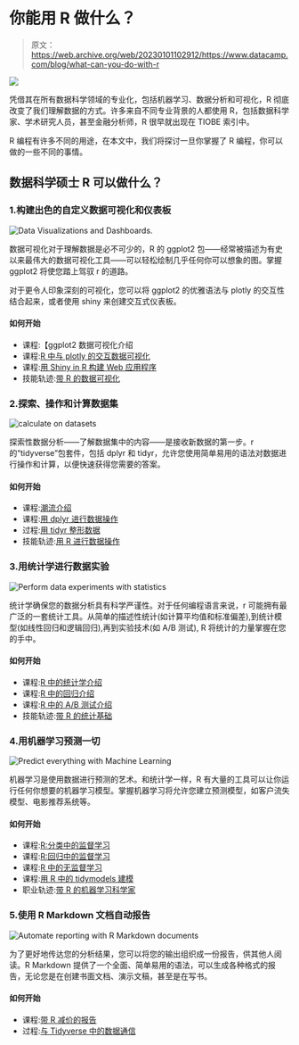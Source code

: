 # 你能用 R 做什么？

> 原文：<https://web.archive.org/web/20230101102912/https://www.datacamp.com/blog/what-can-you-do-with-r>

![](img/0a87d986d79a8fa8066c61c617049bfa.png)

凭借其在所有数据科学领域的专业化，包括机器学习、数据分析和可视化，R 彻底改变了我们理解数据的方式。许多来自不同专业背景的人都使用 R，包括数据科学家、学术研究人员，甚至金融分析师，R 很早就出现在 TIOBE 索引中。

R 编程有许多不同的用途，在本文中，我们将探讨一旦你掌握了 R 编程，你可以做的一些不同的事情。

## 数据科学硕士 R 可以做什么？

### 1.构建出色的自定义数据可视化和仪表板

![Data Visualizations and Dashboards.](img/0d4094f3b3a3b10caf1a72da5e5bcae9.png)

数据可视化对于理解数据是必不可少的，R 的 ggplot2 包——经常被描述为有史以来最伟大的数据可视化工具——可以轻松绘制几乎任何你可以想象的图。掌握 ggplot2 将使您踏上驾驭 r 的道路。

对于更令人印象深刻的可视化，您可以将 ggplot2 的优雅语法与 plotly 的交互性结合起来，或者使用 shiny 来创建交互式仪表板。

#### 如何开始

*   课程:【ggplot2 数据可视化介绍
*   课程:[R 中与 plotly 的交互数据可视化](https://web.archive.org/web/20221212140000/http://www.datacamp.com/courses/interactive-data-visualization-with-plotly-in-r)
*   课程:[用 Shiny in R 构建 Web 应用程序](https://web.archive.org/web/20221212140000/http://www.datacamp.com/courses/building-web-applications-with-shiny-in-r)
*   技能轨迹:[带 R 的数据可视化](https://web.archive.org/web/20221212140000/https://www.datacamp.com/tracks/data-visualization-with-r)

### 2.探索、操作和计算数据集

![calculate on datasets](img/0be05f4fb33d93e28191d9258a5bd407.png)

探索性数据分析——了解数据集中的内容——是接收新数据的第一步。r 的“tidyverse”包套件，包括 dplyr 和 tidyr，允许您使用简单易用的语法对数据进行操作和计算，以便快速获得您需要的答案。

#### 如何开始

*   课程:[潮流介绍](https://web.archive.org/web/20221212140000/https://www.datacamp.com/courses/introduction-to-the-tidyverse)
*   课程:[用 dplyr 进行数据操作](https://web.archive.org/web/20221212140000/https://www.datacamp.com/courses/data-manipulation-with-dplyr)
*   过程:[用 tidyr 整形数据](https://web.archive.org/web/20221212140000/https://www.datacamp.com/courses/reshaping-data-with-tidyr)
*   技能轨迹:[用 R 进行数据操作](https://web.archive.org/web/20221212140000/https://www.datacamp.com/tracks/data-manipulation-with-r)

### 3.用统计学进行数据实验

![Perform data experiments with statistics](img/0531ad8ca295ef980a276aac4011533b.png)

统计学确保您的数据分析具有科学严谨性。对于任何编程语言来说，r 可能拥有最广泛的一套统计工具。从简单的描述性统计(如计算平均值和标准偏差),到统计模型(如线性回归和逻辑回归),再到实验技术(如 A/B 测试), R 将统计的力量掌握在您的手中。

#### 如何开始

*   课程:[R 中的统计学介绍](https://web.archive.org/web/20221212140000/https://www.datacamp.com/courses/introduction-to-statistics-in-r)
*   课程:[R 中的回归介绍](https://web.archive.org/web/20221212140000/https://www.datacamp.com/courses/introduction-to-regression-in-r)
*   课程:[R 中的 A/B 测试介绍](https://web.archive.org/web/20221212140000/http://www.datacamp.com/courses/ab-testing-in-r)
*   技能轨迹:[带 R 的统计基础](https://web.archive.org/web/20221212140000/https://www.datacamp.com/tracks/learn-statistics-with-r)

### 4.用机器学习预测一切

![Predict everything with Machine Learning](img/0199b5cf1d715bbdd98ac7c7b936755c.png)

机器学习是使用数据进行预测的艺术。和统计学一样，R 有大量的工具可以让你运行任何你想要的机器学习模型。掌握机器学习将允许您建立预测模型，如客户流失模型、电影推荐系统等。

#### 如何开始

*   课程:[R:分类中的监督学习](https://web.archive.org/web/20221212140000/https://www.datacamp.com/courses/supervised-learning-in-r-classification)
*   课程:[R:回归中的监督学习](https://web.archive.org/web/20221212140000/https://www.datacamp.com/courses/supervised-learning-in-r-regression)
*   课程:[R 中的无监督学习](https://web.archive.org/web/20221212140000/https://www.datacamp.com/courses/unsupervised-learning-in-r)
*   课程:[用 R 中的 tidymodels 建模](https://web.archive.org/web/20221212140000/https://www.datacamp.com/courses/modeling-with-tidymodels-in-r)
*   职业轨迹:[带 R 的机器学习科学家](https://web.archive.org/web/20221212140000/https://www.datacamp.com/tracks/machine-learning-scientist-with-r)

### 5.使用 R Markdown 文档自动报告

![Automate reporting with R Markdown documents](img/6847a4306ab5d31fc85e5a42fd857c6b.png)

为了更好地传达您的分析结果，您可以将您的输出组织成一份报告，供其他人阅读。R Markdown 提供了一个全面、简单易用的语法，可以生成各种格式的报告，无论您是在创建书面文档、演示文稿，甚至是在写书。

#### 如何开始

*   课程:[带 R 减价的报告](https://web.archive.org/web/20221212140000/http://www.datacamp.com/courses/reporting-with-rmarkdown)
*   过程:[与 Tidyverse 中的数据通信](https://web.archive.org/web/20221212140000/https://www.datacamp.com/courses/communicating-with-data-in-the-tidyverse)
